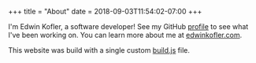 +++
title = "About"
date = 2018-09-03T11:54:02-07:00
+++

I'm Edwin Kofler, a software developer! See my GitHub [profile](https://github.com/hyperupcall) to see what I've been working on. You can learn more about me at [edwinkofler.com](https://edwinkofler.com).

This website was build with a single custom [build.js](https://github.com/hyperupcall/blog/blob/main/build.js) file.
